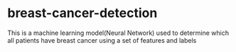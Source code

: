 # breast-cancer-detection
This is a machine learning model(Neural Network) used to determine which all patients have breast cancer using a set of features and labels